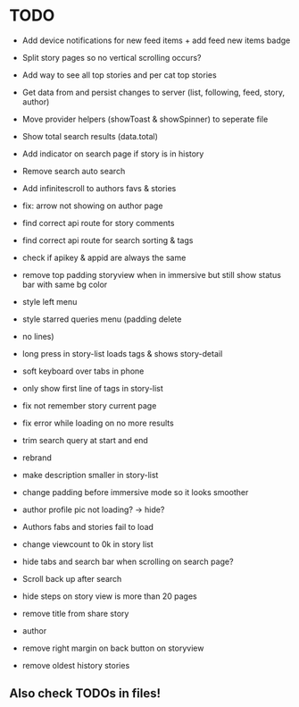 # TODO

 - Add device notifications for new feed items + add feed new items badge
 - Split story pages so no vertical scrolling occurs?
 - Add way to see all top stories and per cat top stories
 - Get data from and persist changes to server (list, following, feed, story, author)

 - Move provider helpers (showToast & showSpinner) to seperate file
 - Show total search results (data.total)
 - Add indicator on search page if story is in history
 - Remove search auto search
 - Add infinitescroll to authors favs & stories
 - fix: arrow not showing on author page

 - find correct api route for story comments
 - find correct api route for search sorting & tags
 - check if apikey & appid are always the same

 - remove top padding storyview when in immersive but still show status bar with same bg color
 - style left menu
 - style starred queries menu (padding delete
 - no lines)
 - long press in story-list loads tags & shows story-detail
 - soft keyboard over tabs in phone
 - only show first line of tags in story-list
 - fix not remember story current page
 - fix error while loading on no more results
 - trim search query at start and end
 - rebrand
 - make description smaller in story-list
 - change padding before immersive mode so it looks smoother
 - author profile pic not loading? -> hide?
 - Authors fabs and stories fail to load
 - change viewcount to 0k in story list
 - hide tabs and search bar when scrolling on search page?
 - Scroll back up after search
 - hide steps on story view is more than 20 pages
 - remove title from share story
 - author
 - remove right margin on back button on storyview
 - remove oldest history stories

## Also check TODOs in files!